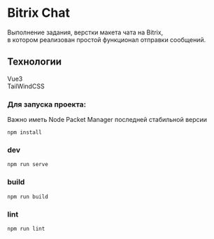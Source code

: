 # Bitrix Chat

Выполнение задания, верстки макета чата на Bitrix, \
в котором реализован простой функционал 
отправки сообщений.

## Технологии 
Vue3 \
TailWindCSS


### Для запуска проекта:

Важно иметь Node Packet Manager последней стабильной версии

```
npm install
```

### dev

```
npm run serve
```

### build

```
npm run build
```

### lint

```
npm run lint
```